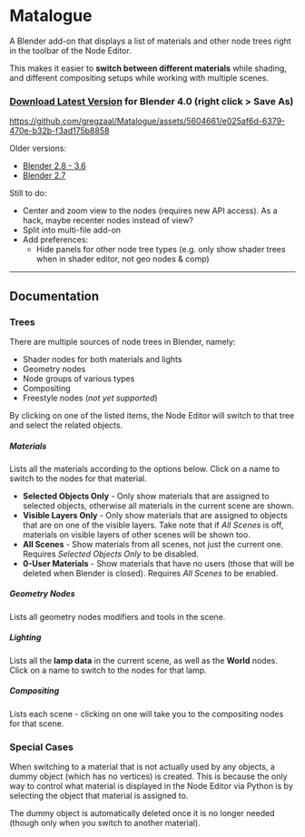 # Matalogue

A Blender add-on that displays a list of materials and other node trees right in the toolbar of the Node Editor.

This makes it easier to **switch between different materials** while shading, and different compositing setups while working with multiple scenes.

### [Download Latest Version](https://raw.githubusercontent.com/gregzaal/Matalogue/master/matalogue.py) for Blender 4.0 (right click > Save As)

https://github.com/gregzaal/Matalogue/assets/5604661/e025af6d-6379-470e-b32b-f3ad175b8858

Older versions:
* [Blender 2.8 - 3.6](https://raw.githubusercontent.com/gregzaal/Matalogue/4045065/matalogue.py)
* [Blender 2.7](https://raw.githubusercontent.com/gregzaal/Matalogue/e9aaa80e/matalogue.py)

Still to do:

* Center and zoom view to the nodes (requires new API access). As a hack, maybe recenter nodes instead of view?
* Split into multi-file add-on
* Add preferences:
  - Hide panels for other node tree types (e.g. only show shader trees when in shader editor, not geo nodes & comp)

----

## Documentation

### Trees

There are multiple sources of node trees in Blender, namely:

* Shader nodes for both materials and lights
* Geometry nodes
* Node groups of various types
* Compositing
* Freestyle nodes (*not yet supported*)

By clicking on one of the listed items, the Node Editor will switch to that tree and select the related objects.

##### Materials

Lists all the materials according to the options below. Click on a name to switch to the nodes for that material.

* **Selected Objects Only** - Only show materials that are assigned to selected objects, otherwise all materials in the current scene are shown.
* **Visible Layers Only** - Only show materials that are assigned to objects that are on one of the visible layers. Take note that if *All Scenes* is off, materials on visible layers of other scenes will be shown too.
* **All Scenes** - Show materials from all scenes, not just the current one. Requires *Selected Objects Only* to be disabled.
* **0-User Materials** - Show materials that have no users (those that will be deleted when Blender is closed). Requires *All Scenes* to be enabled.

##### Geometry Nodes

Lists all geometry nodes modifiers and tools in the scene.

##### Lighting

Lists all the **lamp data** in the current scene, as well as the **World** nodes. Click on a name to switch to the nodes for that lamp.

##### Compositing

Lists each scene - clicking on one will take you to the compositing nodes for that scene.

### Special Cases

When switching to a material that is not actually used by any objects, a dummy object (which has no vertices) is created. This is because the only way to control what material is displayed in the Node Editor via Python is by selecting the object that material is assigned to.

The dummy object is automatically deleted once it is no longer needed (though only when you switch to another material).
